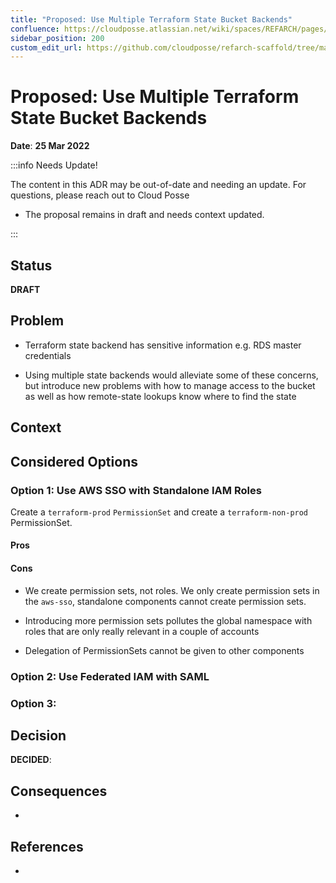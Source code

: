 ```yaml
---
title: "Proposed: Use Multiple Terraform State Bucket Backends"
confluence: https://cloudposse.atlassian.net/wiki/spaces/REFARCH/pages/1286438913/Proposed%3A+Use+Multiple+Terraform+State+Bucket+Backends
sidebar_position: 200
custom_edit_url: https://github.com/cloudposse/refarch-scaffold/tree/main/docs/docs/reference/adrs/proposed-use-multiple-terraform-state-bucket-backends.md
---
```


# Proposed: Use Multiple Terraform State Bucket Backends
**Date**: **25 Mar 2022**

:::info Needs Update!

The content in this ADR may be out-of-date and needing an update. For questions, please reach out to Cloud Posse

- The proposal remains in draft and needs context updated.

:::

## Status
**DRAFT**

## Problem
- Terraform state backend has sensitive information e.g. RDS master credentials

- Using multiple state backends would alleviate some of these concerns, but introduce new problems with how to manage access to the bucket as well as how remote-state lookups know where to find the state

## Context

## Considered Options

### Option 1: Use AWS SSO with Standalone IAM Roles

Create a `terraform-prod`  `PermissionSet` and create a `terraform-non-prod` PermissionSet.

#### Pros

#### Cons

- We create permission sets, not roles. We only create permission sets in the `aws-sso`, standalone components cannot create permission sets.

- Introducing more permission sets pollutes the global namespace with roles that are only really relevant in a couple of accounts

- Delegation of PermissionSets cannot be given to other components

### Option 2: Use Federated IAM with SAML

### Option 3:

## Decision

**DECIDED**:

## Consequences

-

## References

-


